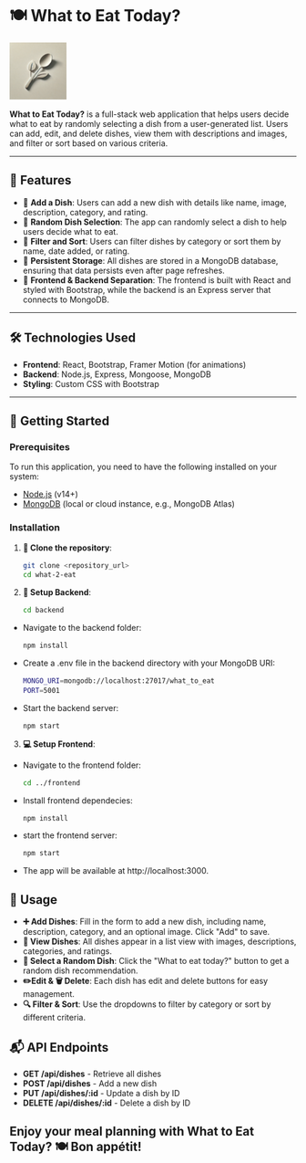 # 🍽️ What to Eat Today?

<img src="./2.png" alt="What to Eat Today Logo" width="100" height="100">


**What to Eat Today?** is a full-stack web application that helps users decide what to eat by randomly selecting a dish from a user-generated list. Users can add, edit, and delete dishes, view them with descriptions and images, and filter or sort based on various criteria.

---

## 🌟 Features

- 🍲 **Add a Dish**: Users can add a new dish with details like name, image, description, category, and rating.
- 🎲 **Random Dish Selection**: The app can randomly select a dish to help users decide what to eat.
- 🧹 **Filter and Sort**: Users can filter dishes by category or sort them by name, date added, or rating.
- 💾 **Persistent Storage**: All dishes are stored in a MongoDB database, ensuring that data persists even after page refreshes.
- 🎨 **Frontend & Backend Separation**: The frontend is built with React and styled with Bootstrap, while the backend is an Express server that connects to MongoDB.

---

## 🛠️ Technologies Used

- **Frontend**: React, Bootstrap, Framer Motion (for animations)
- **Backend**: Node.js, Express, Mongoose, MongoDB
- **Styling**: Custom CSS with Bootstrap

---

## 🚀 Getting Started

### Prerequisites

To run this application, you need to have the following installed on your system:

- [Node.js](https://nodejs.org/) (v14+)
- [MongoDB](https://www.mongodb.com/) (local or cloud instance, e.g., MongoDB Atlas)

### Installation

1. **📂 Clone the repository**:
   ```bash
   git clone <repository_url>
   cd what-2-eat


2. **🔧 Setup Backend**:

    ```bash
    cd backend

* Navigate to the backend folder:
    ```bash
    npm install

* Create a .env file in the backend directory with your MongoDB URI:
    ```bash
    MONGO_URI=mongodb://localhost:27017/what_to_eat
    PORT=5001

* Start the backend server:
    ```bash
    npm start


3. **💻 Setup Frontend**:
    
* Navigate to the frontend folder:
    ```bash
    cd ../frontend

* Install frontend dependecies:
    ```bash
    npm install

* start the frontend server:
    ```bash
    npm start

* The app will be available at http://localhost:3000.


## 📖 Usage

- **➕ Add Dishes**: Fill in the form to add a new dish, including name, description, category, and an optional image. Click "Add" to save.
- **📜 View Dishes**: All dishes appear in a list view with images, descriptions, categories, and ratings.
- **🎲 Select a Random Dish**: Click the "What to eat today?" button to get a random dish recommendation.
- **✏️Edit & 🗑️ Delete**: Each dish has edit and delete buttons for easy management.
- **🔍 Filter & Sort**: Use the dropdowns to filter by category or sort by different criteria.

## 📬 API Endpoints

- **GET /api/dishes** - Retrieve all dishes
- **POST /api/dishes** - Add a new dish
- **PUT /api/dishes/:id** - Update a dish by ID
- **DELETE /api/dishes/:id** - Delete a dish by ID


## Enjoy your meal planning with What to Eat Today? 🍽️ Bon appétit!

